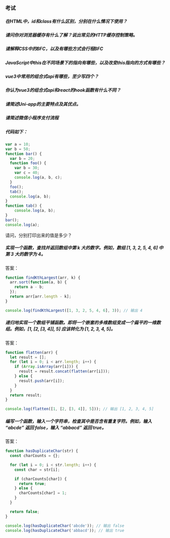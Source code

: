 ### 考试



##### 在HTML中，id和class有什么区别，分别在什么情况下使用？



##### 请问你对浏览器缓存有什么了解？说出常见的HTTP缓存控制策略。



##### 请解释CSS中的BFC，以及有哪些方式会行程BFC



##### JavaScript中this在不同场景下的指向有哪些，以及改变this指向的方式有哪些？



##### vue3中常用的组合式api有哪些，至少写四个？



##### 你认为vue3的组合式api和react的hook函数有什么不同？



##### 请简述Uni-app的主要特点及其优点。



##### 请简述微信小程序支付流程



##### 代码如下：

```js
var a = 10;
var b = 50;
function bar() {
  var b = 20;
  function foo() {
    var b = 30;
    var c = 40;
    console.log(a, b, c);
  }
  foo();
  tab();
  console.log(a, b);
}
function tab() {
    console.log(a, b);
}
bar();
console.log(a);
```

请问，分别打印出来的值是多少？



##### 实现一个函数，查找并返回数组中第 k 大的数字。例如，数组 [1, 3, 2, 5, 4, 6] 中第 3 大的数字为 4。

答案：

```js
function findKthLargest(arr, k) {
  arr.sort(function(a, b) {
    return a - b;
  });
  return arr[arr.length - k];
}

console.log(findKthLargest([1, 3, 2, 5, 4, 6], 3)); // 输出 4
```



##### 递归地实现一个数组平铺函数。即将一个嵌套的多维数组变成一个扁平的一维数组。例如，[1, [2, [3, 4]], 5] 应该转化为 [1, 2, 3, 4, 5]。

答案：

```js
function flatten(arr) {
  let result = [];
  for (let i = 0; i < arr.length; i++) {
    if (Array.isArray(arr[i])) {
      result = result.concat(flatten(arr[i]));
    } else {
      result.push(arr[i]);
    }
  }
  return result;
}

console.log(flatten([1, [2, [3, 4]], 5])); // 输出 [1, 2, 3, 4, 5]
```



##### 编写一个函数，输入一个字符串，检查其中是否含有重复字符。例如，输入 “abcde” 返回 false，输入 “abbacd” 返回 true。

答案：

```js
function hasDuplicateChar(str) {
  const charCounts = {};

  for (let i = 0; i < str.length; i++) {
    const char = str[i];

    if (charCounts[char]) {
      return true;
    } else {
      charCounts[char] = 1;
    }
  }

  return false;
}

console.log(hasDuplicateChar('abcde')); // 输出 false
console.log(hasDuplicateChar('abbacd')); // 输出 true
```

